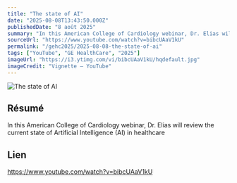 ```yaml
---
title: "The state of AI"
date: "2025-08-08T13:43:50.000Z"
publishedDate: "8 août 2025"
summary: "In this American College of Cardiology webinar, Dr. Elias will review the current state of Artificial Intelligence (AI) in healthcare"
sourceUrl: "https://www.youtube.com/watch?v=bibcUAaV1kU"
permalink: "/gehc2025/2025-08-08-the-state-of-ai"
tags: ["YouTube", "GE HealthCare", "2025"]
imageUrl: "https://i3.ytimg.com/vi/bibcUAaV1kU/hqdefault.jpg"
imageCredit: "Vignette — YouTube"
---
```


![The state of AI](https://i3.ytimg.com/vi/bibcUAaV1kU/hqdefault.jpg)

## Résumé

In this American College of Cardiology webinar, Dr. Elias will review the current state of Artificial Intelligence (AI) in healthcare

## Lien

https://www.youtube.com/watch?v=bibcUAaV1kU
